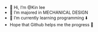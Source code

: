 - 👋 Hi, I’m @Kin lee
- 👀 I’m majored in MECHANICAL DESIGN
- 🌱 I’m currently learning programming ⬇️
-   Hope that Github helps me the progress 💪

<!---
Kinny-lee/Kinny-lee is a ✨ special ✨ repository because its `README.md` (this file) appears on your GitHub profile.
You can click the Preview link to take a look at your changes.
--->
